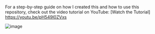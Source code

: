 For a step-by-step guide on how I created this and how to use this 
repository, check out the video tutorial on YouTube: 
[Watch the Tutorial]
https://youtu.be/pH549l0ZVxs




![image](https://github.com/MrAliHasan/Spam-Detection-Classifier/assets/123310480/a590568d-ba6e-4949-9154-5c6e1de36ce0)
